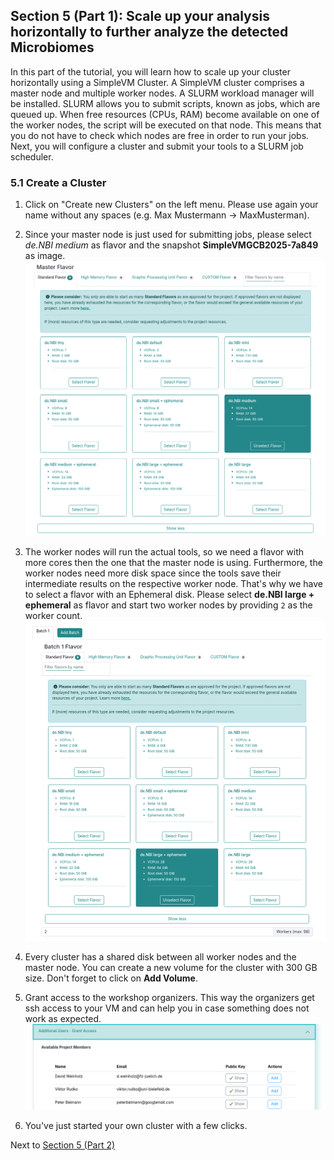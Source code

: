 ## Section 5 (Part 1):  Scale up your analysis horizontally to further analyze the detected Microbiomes

In this part of the tutorial, you will learn how to scale up your cluster horizontally using a SimpleVM Cluster.
A SimpleVM cluster comprises a master node and multiple worker nodes. A SLURM workload manager
will be installed. SLURM allows you to submit scripts, known as jobs, which are queued up.
When free resources (CPUs, RAM) become available on one of the worker nodes, the script will be executed on that node.
This means that you do not have to check which nodes are free in order to run your jobs.
Next, you will configure a cluster and submit your tools to a SLURM job scheduler.

### 5.1 Create a Cluster

1. Click on "Create new Clusters" on the left menu. Please use again your name without any spaces (e.g. Max Mustermann -> MaxMusterman).

2. Since your master node is just used for submitting jobs, please select *de.NBI medium* as flavor and
   the snapshot **SimpleVMGCB2025-7a849** as image.
   ![](./figures/clusterMasterImage.png)
3. The worker nodes will run the actual tools, so we need a flavor with more cores then the one
   that the master node is using. Furthermore, the worker nodes need more disk space since the tools save their intermediate results on the respective worker node. 
   That's why we have to select a flavor with an Ephemeral disk. Please select **de.NBI large + ephemeral** as flavor and start
   two worker nodes by providing `2` as the worker count.
   ![](./figures/batch_worker.png)

4. Every cluster has a shared disk between all worker nodes and the master node. You can create a new volume for the cluster with 300 GB size. 
   Don't forget to click on **Add Volume**.

5. Grant access to the workshop organizers.
   This way the organizers get ssh access to your VM and can help you in case
   something does not work as expected.
   ![](figures/grantAccess.png)

6. You've just started your own cluster with a few clicks.

Next to [Section 5 (Part 2)](part52.md)
